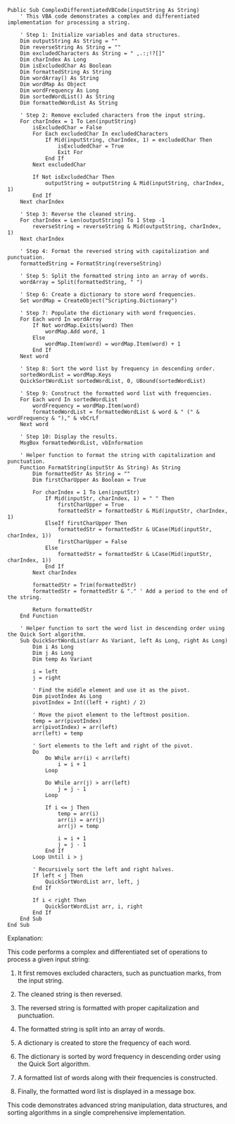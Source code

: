 ```visual basic
Public Sub ComplexDifferentiatedVBCode(inputString As String)
    ' This VBA code demonstrates a complex and differentiated implementation for processing a string.

    ' Step 1: Initialize variables and data structures.
    Dim outputString As String = ""
    Dim reverseString As String = ""
    Dim excludedCharacters As String = " ,.:;!?[]"
    Dim charIndex As Long
    Dim isExcludedChar As Boolean
    Dim formattedString As String
    Dim wordArray() As String
    Dim wordMap As Object
    Dim wordFrequency As Long
    Dim sortedWordList() As String
    Dim formattedWordList As String

    ' Step 2: Remove excluded characters from the input string.
    For charIndex = 1 To Len(inputString)
        isExcludedChar = False
        For Each excludedChar In excludedCharacters
            If Mid(inputString, charIndex, 1) = excludedChar Then
                isExcludedChar = True
                Exit For
            End If
        Next excludedChar

        If Not isExcludedChar Then
            outputString = outputString & Mid(inputString, charIndex, 1)
        End If
    Next charIndex

    ' Step 3: Reverse the cleaned string.
    For charIndex = Len(outputString) To 1 Step -1
        reverseString = reverseString & Mid(outputString, charIndex, 1)
    Next charIndex

    ' Step 4: Format the reversed string with capitalization and punctuation.
    formattedString = FormatString(reverseString)

    ' Step 5: Split the formatted string into an array of words.
    wordArray = Split(formattedString, " ")

    ' Step 6: Create a dictionary to store word frequencies.
    Set wordMap = CreateObject("Scripting.Dictionary")

    ' Step 7: Populate the dictionary with word frequencies.
    For Each word In wordArray
        If Not wordMap.Exists(word) Then
            wordMap.Add word, 1
        Else
            wordMap.Item(word) = wordMap.Item(word) + 1
        End If
    Next word

    ' Step 8: Sort the word list by frequency in descending order.
    sortedWordList = wordMap.Keys
    QuickSortWordList sortedWordList, 0, UBound(sortedWordList)

    ' Step 9: Construct the formatted word list with frequencies.
    For Each word In sortedWordList
        wordFrequency = wordMap.Item(word)
        formattedWordList = formattedWordList & word & " (" & wordFrequency & ")," & vbCrLf
    Next word

    ' Step 10: Display the results.
    MsgBox formattedWordList, vbInformation

    ' Helper function to format the string with capitalization and punctuation.
    Function FormatString(inputStr As String) As String
        Dim formattedStr As String = ""
        Dim firstCharUpper As Boolean = True

        For charIndex = 1 To Len(inputStr)
            If Mid(inputStr, charIndex, 1) = " " Then
                firstCharUpper = True
                formattedStr = formattedStr & Mid(inputStr, charIndex, 1)
            ElseIf firstCharUpper Then
                formattedStr = formattedStr & UCase(Mid(inputStr, charIndex, 1))
                firstCharUpper = False
            Else
                formattedStr = formattedStr & LCase(Mid(inputStr, charIndex, 1))
            End If
        Next charIndex

        formattedStr = Trim(formattedStr)
        formattedStr = formattedStr & "." ' Add a period to the end of the string.

        Return formattedStr
    End Function

    ' Helper function to sort the word list in descending order using the Quick Sort algorithm.
    Sub QuickSortWordList(arr As Variant, left As Long, right As Long)
        Dim i As Long
        Dim j As Long
        Dim temp As Variant

        i = left
        j = right

        ' Find the middle element and use it as the pivot.
        Dim pivotIndex As Long
        pivotIndex = Int((left + right) / 2)

        ' Move the pivot element to the leftmost position.
        temp = arr(pivotIndex)
        arr(pivotIndex) = arr(left)
        arr(left) = temp

        ' Sort elements to the left and right of the pivot.
        Do
            Do While arr(i) < arr(left)
                i = i + 1
            Loop

            Do While arr(j) > arr(left)
                j = j - 1
            Loop

            If i <= j Then
                temp = arr(i)
                arr(i) = arr(j)
                arr(j) = temp

                i = i + 1
                j = j - 1
            End If
        Loop Until i > j

        ' Recursively sort the left and right halves.
        If left < j Then
            QuickSortWordList arr, left, j
        End If

        If i < right Then
            QuickSortWordList arr, i, right
        End If
    End Sub
End Sub
```

Explanation:

This code performs a complex and differentiated set of operations to process a given input string:

1. It first removes excluded characters, such as punctuation marks, from the input string.

2. The cleaned string is then reversed.

3. The reversed string is formatted with proper capitalization and punctuation.

4. The formatted string is split into an array of words.

5. A dictionary is created to store the frequency of each word.

6. The dictionary is sorted by word frequency in descending order using the Quick Sort algorithm.

7. A formatted list of words along with their frequencies is constructed.

8. Finally, the formatted word list is displayed in a message box.

This code demonstrates advanced string manipulation, data structures, and sorting algorithms in a single comprehensive implementation.